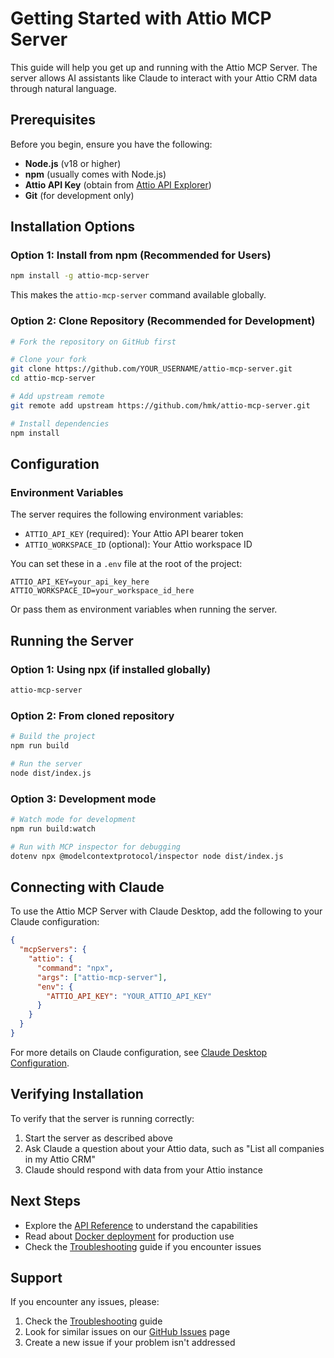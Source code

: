 # Getting Started with Attio MCP Server

This guide will help you get up and running with the Attio MCP Server. The server allows AI assistants like Claude to interact with your Attio CRM data through natural language.

## Prerequisites

Before you begin, ensure you have the following:

- **Node.js** (v18 or higher)
- **npm** (usually comes with Node.js)
- **Attio API Key** (obtain from [Attio API Explorer](https://developers.attio.com/reference/get_v2-objects))
- **Git** (for development only)

## Installation Options

### Option 1: Install from npm (Recommended for Users)

```bash
npm install -g attio-mcp-server
```

This makes the `attio-mcp-server` command available globally.

### Option 2: Clone Repository (Recommended for Development)

```bash
# Fork the repository on GitHub first

# Clone your fork
git clone https://github.com/YOUR_USERNAME/attio-mcp-server.git
cd attio-mcp-server

# Add upstream remote
git remote add upstream https://github.com/hmk/attio-mcp-server.git

# Install dependencies
npm install
```

## Configuration

### Environment Variables

The server requires the following environment variables:

- `ATTIO_API_KEY` (required): Your Attio API bearer token
- `ATTIO_WORKSPACE_ID` (optional): Your Attio workspace ID

You can set these in a `.env` file at the root of the project:

```
ATTIO_API_KEY=your_api_key_here
ATTIO_WORKSPACE_ID=your_workspace_id_here
```

Or pass them as environment variables when running the server.

## Running the Server

### Option 1: Using npx (if installed globally)

```bash
attio-mcp-server
```

### Option 2: From cloned repository

```bash
# Build the project
npm run build

# Run the server
node dist/index.js
```

### Option 3: Development mode

```bash
# Watch mode for development
npm run build:watch

# Run with MCP inspector for debugging
dotenv npx @modelcontextprotocol/inspector node dist/index.js
```

## Connecting with Claude

To use the Attio MCP Server with Claude Desktop, add the following to your Claude configuration:

```json
{
  "mcpServers": {
    "attio": {
      "command": "npx",
      "args": ["attio-mcp-server"],
      "env": {
        "ATTIO_API_KEY": "YOUR_ATTIO_API_KEY"
      }
    }
  }
}
```

For more details on Claude configuration, see [Claude Desktop Configuration](./claude-desktop-config.md).

## Verifying Installation

To verify that the server is running correctly:

1. Start the server as described above
2. Ask Claude a question about your Attio data, such as "List all companies in my Attio CRM"
3. Claude should respond with data from your Attio instance

## Next Steps

- Explore the [API Reference](./api/api-overview.md) to understand the capabilities
- Read about [Docker deployment](./docker/docker-guide.md) for production use
- Check the [Troubleshooting](./troubleshooting.md) guide if you encounter issues

## Support

If you encounter any issues, please:

1. Check the [Troubleshooting](./troubleshooting.md) guide
2. Look for similar issues on our [GitHub Issues](https://github.com/kesslerio/attio-mcp-server/issues) page
3. Create a new issue if your problem isn't addressed